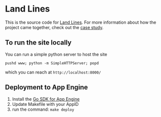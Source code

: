 # Land Lines

This is the source code for [Land Lines](http://lines.chromeexperiments.com). For more information about how the project came together, check out the [case study](https://developers.google.com/web/showcase/2016/land-lines).


## To run the site locally

You can run a simple python server to host the site

`pushd www; python -m SimpleHTTPServer; popd`

which you can reach at `http://localhost:8000/`



## Deployment to App Engine

1. Install the [Go SDK for App Engine](https://cloud.google.com/appengine/downloads#Google_App_Engine_SDK_for_Go)
2. Update Makefile with your AppID
3. run the command: `make deploy`
